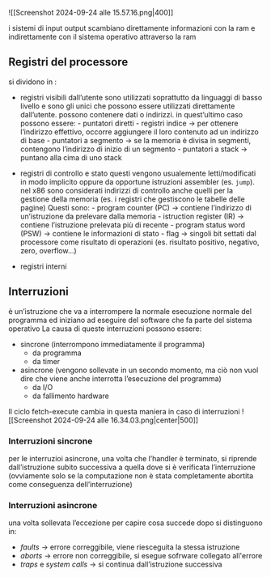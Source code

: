 ![[Screenshot 2024-09-24 alle 15.57.16.png|400]]

i sistemi di input output scambiano direttamente informazioni con la ram e indirettamente con il sistema operativo attraverso la ram


## Registri del processore
si dividono in :
- registri visibili dall’utente
	sono utilizzati soprattutto da linguaggi di basso livello e sono gli unici che possono essere utilizzati direttamente dall’utente. possono contenere dati o indirizzi. in quest’ultimo caso possono essere:
		- puntatori diretti
		- registri indice → per ottenere l’indirizzo effettivo, occorre aggiungere il loro contenuto ad un indirizzo di base
		- puntatori a segmento → se la memoria è divisa in segmenti, contengono l’indirizzo di inizio di un segmento
		- puntatori a stack → puntano alla cima di uno stack
- registri di controllo e stato
	questi vengono usualemente letti/modificati in modo implicito oppure da opportune istruzioni assembler (es. `jump`). nel x86 sono considerati indirizzi di controllo anche quelli per la gestione della memoria (es. i registri che gestiscono le tabelle delle pagine)
	Questi sono:
		- program counter (PC) → contiene l’indirizzo di un’istruzione da prelevare dalla memoria
		- istruction register (IR) → contiene l’istruzione prelevata più di recente
		- program status word (PSW) → contiene le informazioni di stato 
		- flag → singoli bit settati dal processore come risultato di operazioni (es. risultato positivo, negativo, zero, overflow…)
	
- registri interni


## Interruzioni
è un’istruzione che va a interrompere la normale esecuzione normale del programma ed iniziano ad eseguire del software che fa parte del sistema operativo
La causa di queste interruzioni possono essere:
- sincrone (interrompono immediatamente il programma)
	- da programma
	- da timer
- asincrone (vengono sollevate in un secondo momento, ma ciò non vuol dire che viene anche interrotta l’esecuzione del programma)
	- da I/O
	- da fallimento hardware

Il ciclo fetch-execute cambia in questa maniera in caso di interruzioni
![[Screenshot 2024-09-24 alle 16.34.03.png|center|500]]

### Interruzioni sincrone
per le interruzioi asincrone, una volta che l’handler è terminato, si riprende dall’istruzione  subito successiva a quella dove si è verificata l’interruzione (ovviamente solo se la computazione non è stata completamente abortita come conseguenza dell’interruzione)
### Interruzioni asincrone
una volta sollevata l’eccezione per capire cosa succede dopo si distinguono in:
- *faults* → errore correggibile, viene riesceguita la stessa istruzione
- *aborts* → errore non correggibile, si esegue sofrware collegato all'errore
- *traps* e *system calls* → si continua dall’istruzione successiva